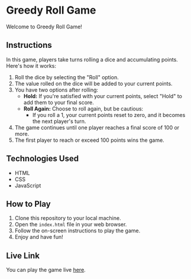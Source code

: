 # Greedy Roll Game

Welcome to Greedy Roll Game!

## Instructions

In this game, players take turns rolling a dice and accumulating points. Here's how it works:

1. Roll the dice by selecting the "Roll" option.
2. The value rolled on the dice will be added to your current points.
3. You have two options after rolling:
   - **Hold:** If you're satisfied with your current points, select "Hold" to add them to your final score.
   - **Roll Again:** Choose to roll again, but be cautious:
     - If you roll a 1, your current points reset to zero, and it becomes the next player's turn.
4. The game continues until one player reaches a final score of 100 or more.
5. The first player to reach or exceed 100 points wins the game.

## Technologies Used

- HTML
- CSS
- JavaScript

## How to Play

1. Clone this repository to your local machine.
2. Open the `index.html` file in your web browser.
3. Follow the on-screen instructions to play the game.
4. Enjoy and have fun!

## Live Link

You can play the game live [here](https://greedyroller.netlify.app/).
